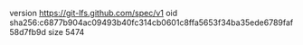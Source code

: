 version https://git-lfs.github.com/spec/v1
oid sha256:c6877b904ac09493b40fc314cb0601c8ffa5653f34ba35ede6789faf58d7fb9d
size 5474
